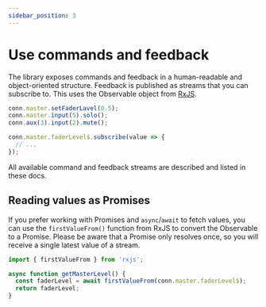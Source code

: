 ```yaml
---
sidebar_position: 3
---
```


# Use commands and feedback

The library exposes commands and feedback in a human-readable and object-oriented structure.
Feedback is published as streams that you can subscribe to. This uses the Observable object from [RxJS](https://rxjs.dev/).

```ts
conn.master.setFaderLavel(0.5);
conn.master.input(5).solo();
conn.aux(3).input(2).mute();

conn.master.faderLevel$.subscribe(value => {
  // ...
});
```

All available command and feedback streams are described and listed in these docs.

## Reading values as Promises

If you prefer working with Promises and `async`/`await` to fetch values, you can use the `firstValueFrom()` function from RxJS to convert the Observable to a Promise. Please be aware that a Promise only resolves once, so you will receive a single latest value of a stream.

```ts
import { firstValueFrom } from 'rxjs';

async function getMasterLevel() {
  const faderLevel = await firstValueFrom(conn.master.faderLevel$);
  return faderLevel;
}
```
